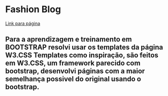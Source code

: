 # Fashion Blog

[Link para página](https://andrierlison.github.io/fashion_blog/)

## Para a aprendizagem e treinamento em BOOTSTRAP resolvi usar os templates da página W3.CSS Templates como inspiração, são feitos em W3.CSS, um framework parecido com bootstrap, desenvolvi páginas com a maior semelhança possivel do original usando o bootstrap.
